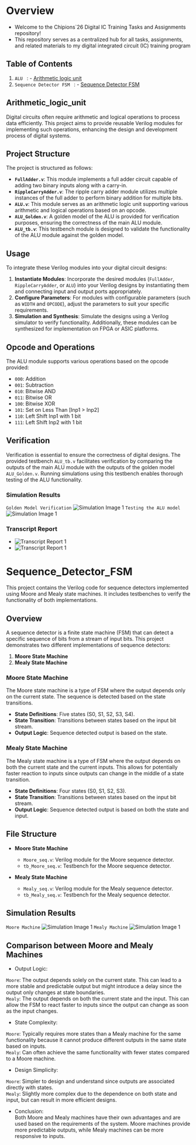 # Overview
- Welcome to the Chipions`26 Digital IC Training Tasks and Assignments repository!
- This repository serves as a centralized hub for all tasks, assignments, and related materials to my digital integrated circuit (IC) training program

## Table of Contents
1. `ALU ` : - [Arithmetic logic unit](#Arithmetic_logic_unit)
2. `Sequence Detector FSM ` : - [Sequence Detector FSM](#Sequence_Detector_FSM)
## Arithmetic_logic_unit
Digital circuits often require arithmetic and logical operations to process data efficiently. This project aims to provide reusable Verilog modules for implementing such operations, enhancing the design and development process of digital systems.

## Project Structure
The project is structured as follows:
- **`FullAdder.v`**: This module implements a full adder circuit capable of adding two binary inputs along with a carry-in.
- **`RippleCarryAdder.v`**: The ripple carry adder module utilizes multiple instances of the full adder to perform binary addition for multiple bits.
- **`ALU.v`**: This module serves as an arithmetic logic unit supporting various arithmetic and logical operations based on an opcode.
- **`ALU_Golden.v`**: A golden model of the ALU is provided for verification purposes, ensuring the correctness of the main ALU module.
- **`ALU_tb.v`**: This testbench module is designed to validate the functionality of the ALU module against the golden model.

## Usage
To integrate these Verilog modules into your digital circuit designs:
1. **Instantiate Modules**: Incorporate the desired modules (`FullAdder`, `RippleCarryAdder`, or `ALU`) into your Verilog designs by instantiating them and connecting input and output ports appropriately.
2. **Configure Parameters**: For modules with configurable parameters (such as `WIDTH` and `OPCODE`), adjust the parameters to suit your specific requirements.
3. **Simulation and Synthesis**: Simulate the designs using a Verilog simulator to verify functionality. Additionally, these modules can be synthesized for implementation on FPGA or ASIC platforms.

## Opcode and Operations
The ALU module supports various operations based on the opcode provided:
- `000`: Addition
- `001`: Subtraction
- `010`: Bitwise AND
- `011`: Bitwise OR
- `100`: Bitwise XOR
- `101`: Set on Less Than [Inp1 > Inp2]
- `110`: Left Shift Inp1 with 1 bit
- `111`: Left Shift Inp2 with 1 bit

## Verification
Verification is essential to ensure the correctness of digital designs. The provided testbench `ALU_tb.v` facilitates verification by comparing the outputs of the main ALU module with the outputs of the golden model `ALU_Golden.v`. Running simulations using this testbench enables thorough testing of the ALU functionality.

### Simulation Results
`Golden Model Verification`
![Simulation Image 1](https://i.ibb.co/fD0hhrm/Screenshot-2024-05-09-210230.png)
`Testing the ALU model`
![Simulation Image 1](https://i.ibb.co/QCgVVsf/Screenshot-2024-05-09-205912.png)

### Transcript Report
- ![Transcript Report 1](https://i.ibb.co/K50B4jS/Screenshot-2024-05-09-002227.png)
- ![Transcript Report 1](https://i.ibb.co/tcF181v/Screenshot-2024-05-09-002238.png)


# Sequence_Detector_FSM

This project contains the Verilog code for sequence detectors implemented using Moore and Mealy state machines. It includes testbenches to verify the functionality of both implementations.

## Overview

A sequence detector is a finite state machine (FSM) that can detect a specific sequence of bits from a stream of input bits. This project demonstrates two different implementations of sequence detectors:

1. **Moore State Machine**
2. **Mealy State Machine**

### Moore State Machine

The Moore state machine is a type of FSM where the output depends only on the current state. The sequence is detected based on the state transitions.

- **State Definitions**: Five states (S0, S1, S2, S3, S4).
- **State Transition**: Transitions between states based on the input bit stream.
- **Output Logic**: Sequence detected output is based on the state.

### Mealy State Machine

The Mealy state machine is a type of FSM where the output depends on both the current state and the current inputs. This allows for potentially faster reaction to inputs since outputs can change in the middle of a state transition.

- **State Definitions**: Four states (S0, S1, S2, S3).
- **State Transition**: Transitions between states based on the input bit stream.
- **Output Logic**: Sequence detected output is based on both the state and input.

## File Structure

- **Moore State Machine**
  - `Moore_seq.v`: Verilog module for the Moore sequence detector.
  - `tb_Moore_seq.v`: Testbench for the Moore sequence detector.

- **Mealy State Machine**
  - `Mealy_seq.v`: Verilog module for the Mealy sequence detector.
  - `tb_Mealy_seq.v`: Testbench for the Mealy sequence detector.


## Simulation Results
`Moore Machine`
![Simulation Image 1](https://i.ibb.co/MNWTZhg/Moore-Sequence-Detector.png)
`Mealy Machine`
![Simulation Image 1](https://i.ibb.co/KwrLFb7/Mealy-Sequence-Detector.png)
## Comparison between Moore and Mealy Machines
- Output Logic:

`Moore`: The output depends solely on the current state. This can lead to a more stable and predictable output but might introduce a delay since the output only changes at state boundaries.<br>
`Mealy`: The output depends on both the current state and the input. This can allow the FSM to react faster to inputs since the output can change as soon as the input changes.

  
- State Complexity:

`Moore`: Typically requires more states than a Mealy machine for the same functionality because it cannot produce different outputs in the same state based on inputs.<br>
`Mealy`: Can often achieve the same functionality with fewer states compared to a Moore machine.
- Design Simplicity:

`Moore`: Simpler to design and understand since outputs are associated directly with states.<br>
`Mealy`: Slightly more complex due to the dependence on both state and input, but can result in more efficient designs.
- Conclusion: <br>
Both Moore and Mealy machines have their own advantages and are used based on the requirements of the system. Moore machines provide more predictable outputs, while Mealy machines can be more responsive to inputs.
